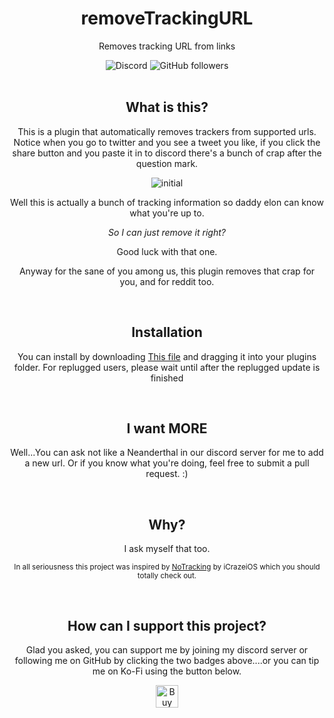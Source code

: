 <div align="center">
    <h1>removeTrackingURL</h1>
    <p>Removes tracking URL from links</p>
    <img alt="Discord" src="https://img.shields.io/discord/939479619587952640?logo=discord&style=for-the-badge">  <img alt="GitHub followers" src="https://img.shields.io/github/followers/wotanut?logo=github&style=for-the-badge">
</div>

<br>

<div align="center">
    <h2> What is this?</h2>
    <p> This is a plugin that automatically removes trackers from supported urls. Notice when you go to twitter and you see a tweet you like, if you click the share button and you paste it in to discord there's a bunch of crap after the question mark. </p>
    <img src="imgs/inital.png>" alt="initial"></img>
    <p>Well this is actually a bunch of tracking information so daddy elon can know what you're up to.</p>
    <p> <i> So I can just remove it right? </i></p>
    <p> Good luck with that one. </p>
    <p> Anyway for the sane of you among us, this plugin removes that crap for you, and for reddit too. </p>
</div>

<br>

<div align="center">
    <h2>Installation </h2>
    <p>You can install by downloading <a href="https://github.com/wotanut/BetterDiscordStuff/blob/main/plugins/removeTrackingURL/dist/removeTrackingURL.plugin.js">This file</a> and dragging it into your plugins folder. For replugged users, please wait until after the replugged update is finished</p>
</div>

<br>

<div align="center">
    <h2> I want MORE </h2>
    <p> Well...You can ask not like a Neanderthal in our discord server for me to add a new url. Or if you know what you're doing, feel free to submit a pull request. :)</p>
</div>

<br>

<div align="center">
    <h2>Why?</h2>
    <p> I ask myself that too.</p>
    <p><small>In all seriousness this project was inspired by <a href="https://github.com/iCrazeiOS/Enmity-Plugins/tree/main/Plugins/NoTracking">NoTracking</a> by iCrazeiOS which you should totally check out. </small></p>
</div>

<br>

<div align="center">
    <h2> How can I support this project? </h2>
    <p> Glad you asked, you can support me by joining my discord server or following me on GitHub by clicking the two badges above....or you can tip me on Ko-Fi using the button below. </p>
    <a href='https://ko-fi.com/K3K4EPV8X' target='_blank'><img height='36' style='border:0px;height:36px;' src='https://storage.ko-fi.com/cdn/kofi1.png?v=3' border='0' alt='Buy Me a Coffee at ko-fi.com' /></a>
</div>